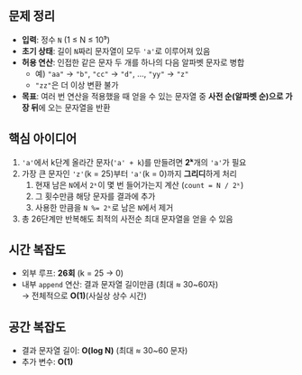 ## 문제 정리
- **입력**: 정수 `N` (1 ≤ N ≤ 10⁹)
- **초기 상태**: 길이 `N`짜리 문자열이 모두 `'a'`로 이루어져 있음
- **허용 연산**: 인접한 같은 문자 두 개를 하나의 다음 알파벳 문자로 병합
    - 예) `"aa"` → `"b"`, `"cc"` → `"d"`, …, `"yy"` → `"z"`
    - `"zz"`은 더 이상 변환 불가
- **목표**: 여러 번 연산을 적용했을 때 얻을 수 있는 문자열 중 **사전 순(알파벳 순)으로 가장 뒤**에 오는 문자열을 반환

## 핵심 아이디어
1. `'a'`에서 k단계 올라간 문자(`'a' + k`)를 만들려면 **2ᵏ**개의 `'a'`가 필요
2. 가장 큰 문자인 `'z'`(k = 25)부터 `'a'`(k = 0)까지 **그리디**하게 처리
    1. 현재 남은 `N`에서 `2ᵏ`이 몇 번 들어가는지 계산 (`count = N / 2ᵏ`)
    2. 그 횟수만큼 해당 문자를 결과에 추가
    3. 사용한 만큼을 `N %= 2ᵏ`로 남은 `N`에서 제거
3. 총 26단계만 반복해도 최적의 사전순 최대 문자열을 얻을 수 있음

## 시간 복잡도
- 외부 루프: **26회** (k = 25 → 0)
- 내부 `append` 연산: 결과 문자열 길이만큼 (최대 ≈ 30~60자)  
  → 전체적으로 **O(1)**(사실상 상수 시간)

## 공간 복잡도
- 결과 문자열 길이: **O(log N)** (최대 ≈ 30~60 문자)
- 추가 변수: **O(1)**
